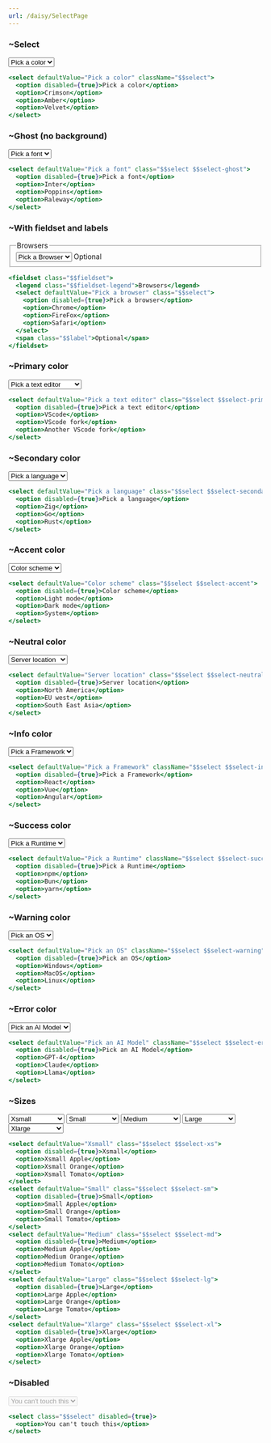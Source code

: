 ```yaml
---
url: /daisy/SelectPage
---
```






### ~Select

<select class="select">
  <option disabled selected>Pick a color</option>
  <option>Crimson</option>
  <option>Amber</option>
  <option>Velvet</option>
</select>



```jsx
<select defaultValue="Pick a color" className="$$select">
  <option disabled={true}>Pick a color</option>
  <option>Crimson</option>
  <option>Amber</option>
  <option>Velvet</option>
</select>
```

### ~Ghost (no background)

<select class="select select-ghost">
  <option disabled selected>Pick a font</option>
  <option>Inter</option>
  <option>Poppins</option>
  <option>Raleway</option>
</select>



```jsx
<select defaultValue="Pick a font" class="$$select $$select-ghost">
  <option disabled={true}>Pick a font</option>
  <option>Inter</option>
  <option>Poppins</option>
  <option>Raleway</option>
</select>
```

### ~With fieldset and labels

<fieldset class="fieldset w-xs">
  <legend class="fieldset-legend">Browsers</legend>
  <select class="select">
    <option disabled selected>Pick a Browser</option>
    <option>Chrome</option>
    <option>FireFox</option>
    <option>Safari</option>
  </select>
  <span class="label">Optional</span>
</fieldset>



```jsx
<fieldset class="$$fieldset">
  <legend class="$$fieldset-legend">Browsers</legend>
  <select defaultValue="Pick a browser" class="$$select">
    <option disabled={true}>Pick a browser</option>
    <option>Chrome</option>
    <option>FireFox</option>
    <option>Safari</option>
  </select>
  <span class="$$label">Optional</span>
</fieldset>
```

### ~Primary color

<select class="select select-primary">
  <option disabled selected>Pick a text editor</option>
  <option>VScode</option>
  <option>VScode fork</option>
  <option>Another VScode fork</option>
</select>



```jsx
<select defaultValue="Pick a text editor" class="$$select $$select-primary">
  <option disabled={true}>Pick a text editor</option>
  <option>VScode</option>
  <option>VScode fork</option>
  <option>Another VScode fork</option>
</select>
```

### ~Secondary color

<select class="select select-secondary">
  <option disabled selected>Pick a language</option>
  <option>Zig</option>
  <option>Go</option>
  <option>Rust</option>
</select>



```jsx
<select defaultValue="Pick a language" class="$$select $$select-secondary">
  <option disabled={true}>Pick a language</option>
  <option>Zig</option>
  <option>Go</option>
  <option>Rust</option>
</select>
```

### ~Accent color

<select class="select select-accent">
  <option selected disabled>Color scheme</option>
  <option>Light mode</option>
  <option>Dark mode</option>
  <option>System</option>
</select>



```jsx
<select defaultValue="Color scheme" class="$$select $$select-accent">
  <option disabled={true}>Color scheme</option>
  <option>Light mode</option>
  <option>Dark mode</option>
  <option>System</option>
</select>
```

### ~Neutral color

<select class="select select-neutral">
  <option disabled selected>Server location</option>
  <option>North America</option>
  <option>EU west</option>
  <option>South East Asia</option>
</select>



```jsx
<select defaultValue="Server location" class="$$select $$select-neutral">
  <option disabled={true}>Server location</option>
  <option>North America</option>
  <option>EU west</option>
  <option>South East Asia</option>
</select>
```

### ~Info color

<select class="select select-info">
  <option disabled selected>Pick a Framework</option>
  <option>React</option>
  <option>Vue</option>
  <option>Angular</option>
</select>



```jsx
<select defaultValue="Pick a Framework" className="$$select $$select-info">
  <option disabled={true}>Pick a Framework</option>
  <option>React</option>
  <option>Vue</option>
  <option>Angular</option>
</select>
```

### ~Success color

<select class="select select-success">
  <option disabled selected>Pick a Runtime</option>
  <option>npm</option>
  <option>Bun</option>
  <option>yarn</option>
</select>



```jsx
<select defaultValue="Pick a Runtime" className="$$select $$select-success">
  <option disabled={true}>Pick a Runtime</option>
  <option>npm</option>
  <option>Bun</option>
  <option>yarn</option>
</select>
```

### ~Warning color

<select class="select select-warning">
  <option disabled selected>Pick an OS</option>
  <option>Windows</option>
  <option>MacOS</option>
  <option>Linux</option>
</select>



```jsx
<select defaultValue="Pick an OS" className="$$select $$select-warning">
  <option disabled={true}>Pick an OS</option>
  <option>Windows</option>
  <option>MacOS</option>
  <option>Linux</option>
</select>
```

### ~Error color

<select class="select select-error">
  <option disabled selected>Pick an AI Model</option>
  <option>GPT-4</option>
  <option>Claude</option>
  <option>Llama</option>
</select>



```jsx
<select defaultValue="Pick an AI Model" className="$$select $$select-error">
  <option disabled={true}>Pick an AI Model</option>
  <option>GPT-4</option>
  <option>Claude</option>
  <option>Llama</option>
</select>
```

### ~Sizes

<div class="flex flex-col gap-4 w-full items-center">
  <select class="select select-xs">
    <option disabled selected>Xsmall</option>
    <option>Xsmall Apple</option>
    <option>Xsmall Orange</option>
    <option>Xsmall Tomato</option>
  </select>
  <select class="select select-sm">
    <option disabled selected>Small</option>
    <option>Small Apple</option>
    <option>Small Orange</option>
    <option>Small Tomato</option>
  </select>
  <select class="select select-md">
    <option disabled selected>Medium</option>
    <option>Medium Apple</option>
    <option>Medium Orange</option>
    <option>Medium Tomato</option>
  </select>
  <select class="select select-lg">
    <option disabled selected>Large</option>
    <option>Large Apple</option>
    <option>Large Orange</option>
    <option>Large Tomato</option>
  </select>
  <select class="select select-xl">
    <option disabled selected>Xlarge</option>
    <option>Xlarge Apple</option>
    <option>Xlarge Orange</option>
    <option>Xlarge Tomato</option>
  </select>
</div>



```jsx
<select defaultValue="Xsmall" class="$$select $$select-xs">
  <option disabled={true}>Xsmall</option>
  <option>Xsmall Apple</option>
  <option>Xsmall Orange</option>
  <option>Xsmall Tomato</option>
</select>
<select defaultValue="Small" class="$$select $$select-sm">
  <option disabled={true}>Small</option>
  <option>Small Apple</option>
  <option>Small Orange</option>
  <option>Small Tomato</option>
</select>
<select defaultValue="Medium" class="$$select $$select-md">
  <option disabled={true}>Medium</option>
  <option>Medium Apple</option>
  <option>Medium Orange</option>
  <option>Medium Tomato</option>
</select>
<select defaultValue="Large" class="$$select $$select-lg">
  <option disabled={true}>Large</option>
  <option>Large Apple</option>
  <option>Large Orange</option>
  <option>Large Tomato</option>
</select>
<select defaultValue="Xlarge" class="$$select $$select-xl">
  <option disabled={true}>Xlarge</option>
  <option>Xlarge Apple</option>
  <option>Xlarge Orange</option>
  <option>Xlarge Tomato</option>
</select>
```

### ~Disabled

<select class="select" disabled>
  <option>You can't touch this</option>
</select>



```jsx
<select class="$$select" disabled={true}>
  <option>You can't touch this</option>
</select>
```
